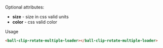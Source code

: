 
Optional attributes:
* **size** - size in css valid units
* **color** - css valid color

Usage

```HTML
<ball-clip-rotate-multiple-loader></ball-clip-rotate-multiple-loader>
```

